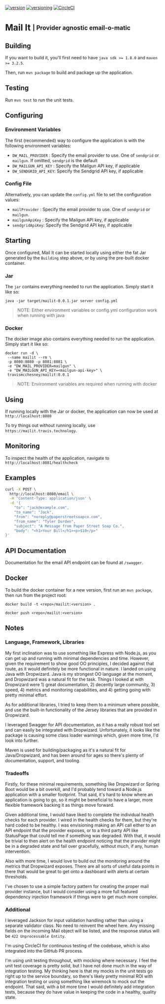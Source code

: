 [![version](http://img.shields.io/badge/version-v0.0.1-blue.svg)](#)
[![versioning](http://img.shields.io/badge/versioning-semver-blue.svg)](http://semver.org/)
[![CircleCI](https://circleci.com/gh/travismcchesney/mail-it.svg?style=shield)](https://circleci.com/gh/travismcchesney/mail-it)

# Mail It <sub><sup>| Provider agnostic email-o-matic</sup></sub>

## Building

If you want to build it, you'll first need to have `java sdk >= 1.8.0` and `maven >= 3.2.5`.

Then, run `mvn package` to build and package up the application.

## Testing

Run `mvn test` to run the unit tests.

## Configuring

### Environment Variables

The first (recommended) way to configure the application is with the following environment variables:
* `DW_MAIL_PROVIDER`   : Specify the email provider to use. One of `sendgrid` or `mailgun`. If omitted, `sendgrid` is
 the
default
* `DW_MAILGUN_API_KEY` : Specify the Mailgun API key, if applicable
* `DW_SENDGRID_API_KEY`: Specify the Sendgrid API key, if applicable

### Config File

Alternatively, you can update the `config.yml` file to set the configuration values:
* `mailProvider`  : Specify the email provider to use. One of `sendgrid` or `mailgun`.
* `mailgunApiKey` : Specify the Mailgun API key, if applicable
* `sendgridApiKey`: Specify the Sendgrid API key, if applicable

## Starting

Once configured, Mail It can be started locally using either the fat Jar generated by the `Building` step above, or by
using the pre-built docker container.

### Jar

The `jar` contains everything needed to run the application. Simply start it like so:

`java -jar target/mailit-0.0.1.jar server config.yml`

> NOTE: Either environment variables or config.yml configuration work when running with java

### Docker

The docker image also contains everything needed to run the application. Simply start it like so:

```
docker run -d \
 --name mailit --rm \
 -p 8080:8080 -p 8081:8081 \
 -e "DW_MAIL_PROVIDER=mailgun" \
 -e "DW_MAILGUN_API_KEY=<mailgun-api-key>" \
 travismcchesney/mailit:0.0.1
```

> NOTE: Environment variables are required when running with docker

## Using

If running locally with the Jar or docker, the application can now be used at `http://localhost:8080`

To try things out without running locally, use `https://mailit.travis.technology`.

## Monitoring

To inspect the health of the application, navigate to `http://localhost:8081/healthcheck`

## Examples

```bash
curl -X POST \
  http://localhost:8080/email \
  -H 'Content-Type: application/json' \
  -d '{
	"to": "jack@example.com",
	"to_name": "Jack",
	"from": "noreply@paperstreetsoapco.com",
	"from_name": "Tyler Durden",
	"subject": "A Message from Paper Street Soap Co.",
	"body": "<h1>Your Bill</h1><p>$10</p>"
}'
```

## API Documentation

Documentation for the email API endpoint can be found at `/swagger`.

## Docker

To build the docker container for a new version, first run an `mvn package`, then run from the project root:

`docker build -t <repo>/mailit:<version> .`

`docker push <repo>/mailit:<version>`

## Notes

### Language, Framework, Libraries

My first inclination was to use something like Express with Node.js, as you can get up and running with minimal
dependencies and time. However, given the requirement to show good OO principles, I decided against that route, as it
 would definitely be more functional in nature.
I landed on using Java with Dropwizard. Java is my strongest OO language at the moment, and Dropwizard was a natural
fit for the task. Things I looked at with Dropwizard were 1) great documentation, 2) decently large community, 3)
speed, 4) metrics and monitoring capabilities, and 4) getting going with pretty minimal effort.

As for additional libraries, I tried to keep them to a minimum where possible, and use the built-in functionality of
the Jersey libraries that are provided in Dropwizard.

I leveraged Swagger for API documentation, as it has a really robust tool set and can easily be integrated with
Dropwizard. Unfortunately, it looks like the package is causing some class loader warnings which, given more time, I'd
look into further.

Maven is used for building/packaging as it's a natural fit for Java/Dropwizard, and has been around for ages so
there's plenty of documentation, support, and tooling.

### Tradeoffs

Firstly, for these minimal requirements, something like Dropwizard or Spring Boot would be a bit overkill, and I'd
probably tend toward a Node.js application with a smaller footprint. That said, it's hard to know where an
application is going to go, so it might be beneficial to have a larger, more flexible framework backing it as things
move forward.

Given additional time, I would have liked to complete the individual health checks for each provider. I wired in the
health checks for them, but they're hard coded to be healthy. I was envisioning making an API call either to an API
endpoint that the provider exposes, or to a third party API like StatusPage that could tell me if something was
degraded. With that, it would be trivial to then alert on the health endpoint noticing that the provider might be in
a degraded state and fail over gracefully, without much, if any, human intervention.

Also with more time, I would love to build out the monitoring around the metrics that Dropwizard exposes. There are
all sorts of useful data points in there that would be great to get onto a dashboard with alerts at certain thresholds.

I've chosen to use a simple factory pattern for creating the proper mail provider instance, but I would consider
using a more full featured dependency injection framework if things were to get much more complex.

### Additional

I leveraged Jackson for input validation handling rather than using a separate validator class. No need to reinvent the
wheel here. Any missing fields on the incoming Mail object will be listed, and the response status will be `422
Unprocessable Entity`.

I'm using CircleCI for continuous testing of the codebase, which is also integrated into the GitHub PR process.

I'm using unit testing throughout, with mocking where necessary. I feel the unit test coverage is pretty solid, but
I have not done much in the way of integration testing. My thinking here is that my mocks in the unit tests go right
up to the service boundary, so there's likely pretty minimal ROI with integration testing or using something like
wiremock to mock out the endpoint. That said, with a bit more time I would definitely add integration tests, because
they do have value in keeping the code in a healthy, quality state.
